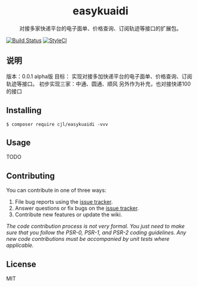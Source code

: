 <h1 align="center"> easykuaidi </h1>

<p align="center"> 对接多家快递平台的电子面单、价格查询、订阅轨迹等接口的扩展包。</p>


[![Build Status](https://travis-ci.org/zmj888/easykuaidi.svg?branch=master)](https://travis-ci.org/zmj888/easykuaidi)
[![StyleCI](https://github.styleci.io/repos/157537267/shield?branch=master)](https://github.styleci.io/repos/157537267)


## 说明
版本：0.0.1 alpha版 目标： 实现对接多加快递平台的电子面单、价格查询、订阅轨迹等接口。 初步实现三家：中通、圆通、顺风 另外作为补充，也对接快递100的接口

## Installing

```shell
$ composer require cjl/easykuaidi -vvv
```

## Usage

TODO

## Contributing

You can contribute in one of three ways:

1. File bug reports using the [issue tracker](https://github.com/cjl/easykuaidi/issues).
2. Answer questions or fix bugs on the [issue tracker](https://github.com/cjl/easykuaidi/issues).
3. Contribute new features or update the wiki.

_The code contribution process is not very formal. You just need to make sure that you follow the PSR-0, PSR-1, and PSR-2 coding guidelines. Any new code contributions must be accompanied by unit tests where applicable._

## License

MIT
